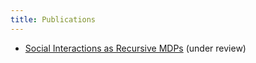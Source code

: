 ```yaml
---
title: Publications
---
```


* [Social Interactions as Recursive MDPs](https://openreview.net/forum?id=3HZLte8gMYS) (under review)
